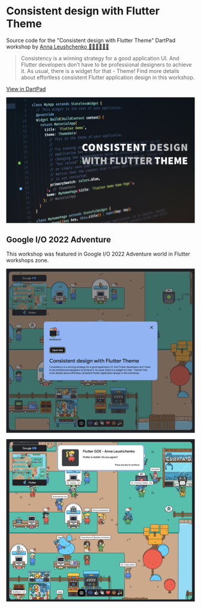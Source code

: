 # Consistent design with Flutter Theme

Source code for the "Consistent design with Flutter Theme" DartPad workshop by [Anna Leushchenko 👩‍💻💙📱🇺🇦](https://github.com/foxanna) 

> Consistency is a winning strategy for a good application UI. And Flutter developers don’t have to be professional designers to achieve it. As usual, there is a widget for that - Theme! Find more details about effortless consistent Flutter application design in this workshop.

[View in DartPad](https://dartpad.dev/workshops.html?webserver=https://raw.githubusercontent.com/foxanna/flutter_theme_workshop/main/workshop)

![](images/cover.png)

## Google I/O 2022 Adventure

This workshop was featured in Google I/O 2022 Adventure world in Flutter workshops zone.

![](images/adventure_workshop.png)

![](images/adventure_avatar.png)
